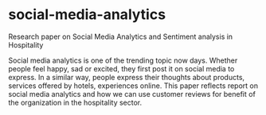 # social-media-analytics
 Research paper on Social Media Analytics and Sentiment analysis in Hospitality 

Social media analytics is one of the trending topic now days. Whether people feel happy, sad or excited, they first post it on social media to express. In a similar way, people express their thoughts about products, services offered by hotels, experiences online. This paper reflects report on social media analytics and how we can use customer reviews for benefit of the organization in the hospitality sector.
